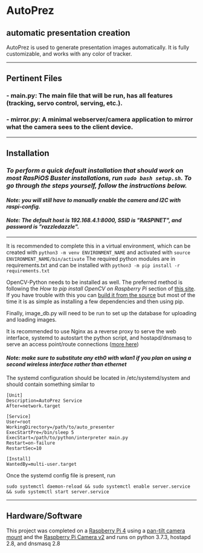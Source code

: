 # **AutoPrez**

## automatic presentation creation

AutoPrez is used to generate presentation images automatically. It is fully customizable, and works with any color of tracker.

---

## Pertinent Files

### - main.py: The main file that will be run, has all features (tracking, servo control, serving, etc.).

### - mirror.py: A minimal webserver/camera application to mirror what the camera sees to the client device.

---

## Installation

### ***To perform a quick default installation that should work on most RasPiOS Buster installations, run `sudo bash setup.sh`. To go through the steps yourself, follow the instructions below.***

#### *Note: you will still have to manually enable the camera and I2C with raspi-config.* 

#### *Note: The default host is 192.168.4.1:8000, SSID is "RASPINET", and password is "razzledazzle".*

---

It is recommended to complete this in a virtual environment, which can be created with
`python3 -m venv ENVIRONMENT_NAME`
and activated with 
`source ENVIRONMENT_NAME/bin/activate`
The required python modules are in requirements.txt and can be installed with
`python3 -m pip install -r requirements.txt`

OpenCV-Python needs to be installed as well. The preferred method is following the *How to pip install OpenCV on Raspberry Pi* section of [this site](https://www.pyimagesearch.com/2018/09/19/pip-install-opencv/). If you have trouble with this you can [build it from the source](https://docs.opencv.org/master/d2/de6/tutorial_py_setup_in_ubuntu.html) but most of the time it is as simple as installing a few dependencies and then using pip.

Finally, image_db.py will need to be run to set up the database for uploading and loading images.

It is recommended to use Nginx as a reverse proxy to serve the web interface, systemd to autostart the python script, and hostapd/dnsmasq to serve an access point/route connections ([more here](https://www.raspberrypi.org/documentation/configuration/wireless/access-point-routed.md))

#### *Note: make sure to substitute any eth0 with wlan1 if you plan on using a second wireless interface rather than ethernet*

The systemd configuration should be located in /etc/systemd/system and should contain something similar to

```
[Unit]
Description=AutoPrez Service
After=network.target

[Service]
User=root
WorkingDirectory=/path/to/auto_presenter
ExecStartPre=/bin/sleep 5
ExecStart=/path/to/python/interpreter main.py
Restart=on-failure
RestartSec=10

[Install]
WantedBy=multi-user.target
```

Once the systemd config file is present, run 

`sudo systemctl daemon-reload && sudo systemctl enable server.service && sudo systemctl start server.service`

---

## Hardware/Software

This project was completed on a [Raspberry Pi 4](https://www.amazon.com/gp/product/B07TXKY4Z9/ref=ppx_yo_dt_b_asin_title_o01_s00?ie=UTF8&psc=1) using a [pan-tilt camera mount](https://www.amazon.com/Arducam-Upgraded-Camera-Platform-Raspberry/dp/B08PK9N9T4/ref=sr_1_3?dchild=1&keywords=arducam+pan+tilt&qid=1622581574&sr=8-3) and the [Raspberry Pi Camera v2](https://www.amazon.com/Raspberry-Pi-Camera-Module-Megapixel/dp/B01ER2SKFS/ref=sr_1_3?dchild=1&keywords=raspberry+pi+camera+v2&qid=1622581623&sr=8-3) and runs on python 3.7.3, hostapd 2.8, and dnsmasq 2.8
